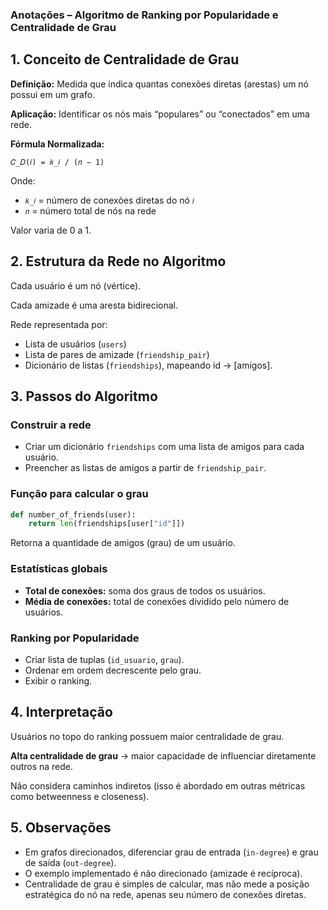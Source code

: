 
### Anotações – Algoritmo de Ranking por Popularidade e Centralidade de Grau

## 1. Conceito de Centralidade de Grau

**Definição:** Medida que indica quantas conexões diretas (arestas) um nó possui em um grafo.

**Aplicação:** Identificar os nós mais “populares” ou “conectados” em uma rede.

**Fórmula Normalizada:**

```
𝐶_𝐷(𝑖) = 𝑘_𝑖 / (𝑛 − 1)
```

Onde:
* `𝑘_𝑖` = número de conexões diretas do nó `𝑖`
* `𝑛` = número total de nós na rede

Valor varia de 0 a 1.

## 2. Estrutura da Rede no Algoritmo

Cada usuário é um nó (vértice).

Cada amizade é uma aresta bidirecional.

Rede representada por:

* Lista de usuários (`users`)
* Lista de pares de amizade (`friendship_pair`)
* Dicionário de listas (`friendships`), mapeando id → [amigos].

## 3. Passos do Algoritmo

### Construir a rede

* Criar um dicionário `friendships` com uma lista de amigos para cada usuário.
* Preencher as listas de amigos a partir de `friendship_pair`.

### Função para calcular o grau

```python
def number_of_friends(user):
    return len(friendships[user["id"]])
```

Retorna a quantidade de amigos (grau) de um usuário.

### Estatísticas globais

* **Total de conexões:** soma dos graus de todos os usuários.
* **Média de conexões:** total de conexões dividido pelo número de usuários.

### Ranking por Popularidade

* Criar lista de tuplas (`id_usuario`, `grau`).
* Ordenar em ordem decrescente pelo grau.
* Exibir o ranking.

## 4. Interpretação

Usuários no topo do ranking possuem maior centralidade de grau.

**Alta centralidade de grau** → maior capacidade de influenciar diretamente outros na rede.

Não considera caminhos indiretos (isso é abordado em outras métricas como betweenness e closeness).

## 5. Observações

* Em grafos direcionados, diferenciar grau de entrada (`in-degree`) e grau de saída (`out-degree`).
* O exemplo implementado é não direcionado (amizade é recíproca).
* Centralidade de grau é simples de calcular, mas não mede a posição estratégica do nó na rede, apenas seu número de conexões diretas.


